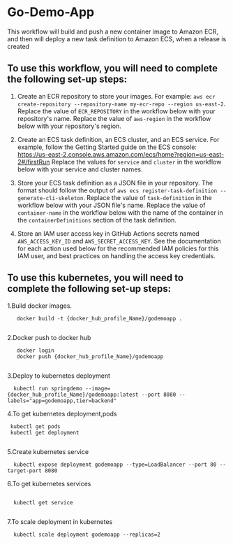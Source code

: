 # Go-Demo-App

This workflow will build and push a new container image to Amazon ECR,
and then will deploy a new task definition to Amazon ECS, when a release is created

## To use this workflow, you will need to complete the following set-up steps:

 1. Create an ECR repository to store your images.
    For example: `aws ecr create-repository --repository-name my-ecr-repo --region us-east-2`.
    Replace the value of `ECR_REPOSITORY` in the workflow below with your repository's name.                                                 Replace the value of `aws-region` in the workflow below with your repository's region.

2. Create an ECS task definition, an ECS cluster, and an ECS service.
    For example, follow the Getting Started guide on the ECS console:
    https://us-east-2.console.aws.amazon.com/ecs/home?region=us-east-2#/firstRun
    Replace the values for `service` and `cluster` in the workflow below with your service and cluster names.

3. Store your ECS task definition as a JSON file in your repository.
    The format should follow the output of `aws ecs register-task-definition --generate-cli-skeleton`.
    Replace the value of `task-definition` in the workflow below with your JSON file's name.
    Replace the value of `container-name` in the workflow below with the name of the container
    in the `containerDefinitions` section of the task definition.

4. Store an IAM user access key in GitHub Actions secrets named `AWS_ACCESS_KEY_ID` and `AWS_SECRET_ACCESS_KEY`.
    See the documentation for each action used below for the recommended IAM policies for this IAM user,
    and best practices on handling the access key credentials.
    
## To use this kubernetes, you will need to complete the following set-up steps:

 1.Build docker images.
```
   docker build -t {docker_hub_profile_Name}/godemoapp .
   
```
 2.Docker push to docker hub
 
```
   docker login
   docker push {docker_hub_profile_Name}/godemoapp 
   
```
  3.Deploy to kubernetes deployment
 
 ```
   kubectl run springdemo --image={docker_hub_profile_Name}/godemoapp:latest --port 8080 --labels="app=godemoapp,tier=backend"
 
 ```
 
  4.To get kubernetes deployment,pods
 
 ```
  kubectl get pods
  kubectl get deployment
  
 ```
 
  5.Create kubernetes service
  
 ```
   kubectl expose deployment godemoapp --type=LoadBalancer --port 80 --target-port 8080
 
 ```
 
  6.To get kubernetes services
 
 ```
  
   kubectl get service
  
 ```
 
  7.To scale deployment in kubernetes
  
 ```
   kubectl scale deployment godemoapp --replicas=2
  
 ```

